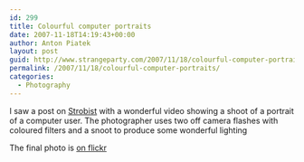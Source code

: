 ```yaml
---
id: 299
title: Colourful computer portraits
date: 2007-11-18T14:19:43+00:00
author: Anton Piatek
layout: post
guid: http://www.strangeparty.com/2007/11/18/colourful-computer-portraits/
permalink: /2007/11/18/colourful-computer-portraits/
categories:
  - Photography
---
```

I saw a post on [Strobist](http://strobist.blogspot.com/2007/11/jazzing-up-boring-computer-portrait.html) with a wonderful video showing a shoot of a portrait of a computer user. The photographer uses two off camera flashes with coloured filters and a snoot to produce some wonderful lighting

  
The final photo is [on flickr](http://www.flickr.com/photos/davidtejada/2033683443/)